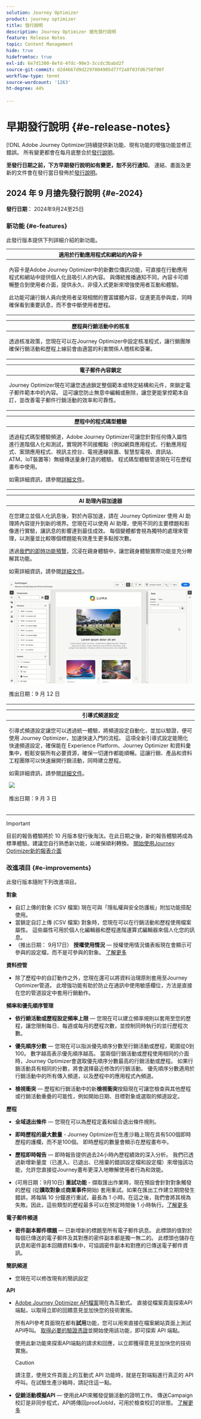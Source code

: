 ```yaml
---
solution: Journey Optimizer
product: journey optimizer
title: 發行說明
description: Journey Optimizer 搶先發行說明
feature: Release Notes
topic: Content Management
hide: true
hidefromtoc: true
exl-id: 6e7d1300-8efd-4fdc-90e3-3ccdc3babd2f
source-git-commit: d2d4667d9d2297004905d77f2a8f03fd6758f90f
workflow-type: tm+mt
source-wordcount: '1263'
ht-degree: 44%

---
```


# 早期發行說明 {#e-release-notes}

[!DNL Adobe Journey Optimizer]持續提供新功能、現有功能的增強功能並修正錯誤。 所有變更都會在每月底整合於[發行說明](release-notes.md)。

**至發行日期之前，下方早期發行說明如有變更，恕不另行通知**。 連結、畫面及更新的文件會在發行當日發佈於[發行說明](release-notes.md)。

## 2024 年 9 月搶先發行說明 {#e-2024}

**發行日期**： 2024年9月24至25日

### 新功能 {#e-features}

此發行版本提供下列詳細介紹的新功能。

<table>
<thead>
<tr>
<th><strong>適用於行動應用程式和網站的內容卡</strong><br/></th>
</tr>
</thead>
<tbody>
<tr>
<td>
<p>內容卡是Adobe Journey Optimizer中的新數位傳訊功能，可直接在行動應用程式和網站中提供個人化且吸引人的內容。 與傳統推播通知不同，內容卡可順暢整合到使用者介面，提供永久、非侵入式更新來增強使用者互動和體驗。</p>
<p>此功能可讓行銷人員向使用者呈現相關的豐富媒體內容，促進更高參與度，同時確保看到重要訊息，而不會中斷使用者歷程。</p>
<!--p>For more information, refer to the <a href="../content-management/gs-generative.md">detailed documentation</a>.</p>
<img src="assets/do-not-localize/ai-content.gif"/-->
</td>
</tr>
</tbody>
</table>

<table>
<thead>
<tr>
<th><strong>歷程與行銷活動中的核准</strong><br/></th>
</tr>
</thead>
<tbody>
<tr>
<td>
<p>透過核准政策，您現在可以在Journey Optimizer中設定核准程式，讓行銷團隊確保行銷活動和歷程上線前會由適當的利害關係人稽核和簽署。</p>
<!--p>For more information, refer to the <a href="../content-management/gs-generative.md">detailed documentation</a>.</p>
<img src="assets/do-not-localize/ai-content.gif"/-->
</td>
</tr>
</tbody>
</table>


<table>
<thead>
<tr>
<th><strong>電子郵件內容鎖定</strong><br/></th>
</tr>
</thead>
<tbody>
<tr>
<td>
<p>Journey Optimizer現在可讓您透過鎖定整個範本或特定結構和元件，來鎖定電子郵件範本中的內容。 這可讓您防止無意中編輯或刪除，讓您更能掌控範本自訂，並改善電子郵件行銷活動的效率和可靠性。</p>
<!--p>For more information, refer to the <a href="../content-management/gs-generative.md">detailed documentation</a>.</p>
<img src="assets/do-not-localize/ai-content.gif"/-->
</td>
</tr>
</tbody>
</table>



<table>
<thead>
<tr>
<th><strong>歷程中的程式碼型體驗</strong><br/></th>
</tr>
</thead>
<tbody>
<tr>
<td>
<p>透過程式碼型體驗頻道，Adobe Journey Optimizer可讓您針對任何傳入屬性進行進階個人化和測試，實現跨不同接觸點（例如網頁應用程式、行動應用程式、案頭應用程式、視訊主控台、電視連線裝置、智慧型電視、資訊站、ATM、IoT裝置等）無縫傳送量身打造的體驗。 程式碼型體驗管道現在可在歷程畫布中使用。</p>
<p>如需詳細資訊，請參閱<a href="../code-based/get-started-code-based.md">詳細文件</a>。</p>
</tr>
</tbody>
</table>


<table>
<thead>
<tr>
<th><strong>AI 助理內容加速器 </strong><br/></th>
</tr>
</thead>
<tbody>
<tr>
<td>
<p>在您建立並個人化訊息後，對於內容加速，請在 Journey Optimizer 使用 AI 助理將內容提升到新的境界。您現在可以使用 AI 助理，使用不同的主要標題和影像進行實驗，讓訊息的影響達到最佳成效。 每個變體都會視為獨特的處理來管理，以測量並比較哪個標題能有效產生更多點按次數。</p>
<p>透過<a href="https://experienceleague.adobe.com/zh-hant/apps/journey-optimizer/ai-assistant-content-accelerator">我們的即時功能預覽</a>，沉浸在親身體驗中，讓您親身體驗實際功能並充分瞭解其功能。</a></p>
<p>如需詳細資訊，請參閱<a href="../content-management/gs-generative.md">詳細文件</a>。</p>
<img src="assets/do-not-localize/ai-content.gif"/>
<p>推出日期：9 月 12 日</p>
</td>
</tr>
</tbody>
</table>

<table>
<thead>
<tr>
<th><strong>引導式頻道設定</strong><br/></th>
</tr>
</thead>
<tbody>
<tr>
<td>
<p>引導式頻道設定讓您可以透過統一體驗，將頻道設定自動化，並加以驗證，便可使用 Journey Optimizer，加速快速入門的流程。 這項全新引導式設定能簡化快速頻道設定，確保能在 Experience Platform、Journey Optimizer 和資料彙集中，輕鬆安裝所有必要資源，確保一切運作都能順暢。這讓行銷、產品和資料工程團隊可以快速展開行銷活動，同時建立歷程。</p>
<p>如需詳細資訊，請參閱<a href="../configuration/set-mobile-config.md">詳細文件</a>。</p>
<img src="assets/do-not-localize/guided-setup.gif"/>
<p>推出日期：9 月 3 日</p>
</br>
</td>
</tr>
</tbody>
</table>

>[!IMPORTANT]
>
>目前的報告體驗將於 10 月版本發行後淘汰。在此日期之後，新的報告體驗將成為標準體驗。建議您自行熟悉新功能，以確保順利轉換。
> [開始使用Journey Optimizer新的報表介面](../reports/report-gs-cja.md)


### 改進項目 {#e-improvements}

此發行版本隨附下列改進項目。

**對象**

* 自訂上傳的對象 (CSV 檔案) 現在可與「隱私權與安全防護板」附加功能搭配使用。
* 當鎖定自訂上傳 (CSV 檔案) 對象時，您現在可以在行銷活動和歷程使用檔案屬性。 這些屬性可用於個人化編輯器和歷程進階運算式編輯器來個人化您的訊息。
* （推出日期： 9月17日） **授權使用情況** — 授權使用情況儀表板現在會顯示可參與的設定檔，而不是可參與的對象。 [了解更多](../audience/license-usage.md)

**資料控管**

* 除了歷程中的自訂動作之外，您現在還可以將資料治理原則套用至Journey Optimizer管道。 此增強功能有助於防止在通訊中使用敏感欄位，方法是直接在您的管道設定中套用行銷動作。


**頻率和優先順序管理**

* **依行銷活動或歷程設定頻率上限** — 您現在可以建立頻率規則以套用至您的歷程，讓您限制每日、每週或每月的歷程次數，並控制同時執行的並行歷程次數。

* **優先順序分數** — 您現在可以指派優先順序分數至行銷活動或歷程，範圍從0到100。 數字越高表示優先順序越高。 當兩個行銷活動或歷程使用相同的介面時，Journey Optimizer會選取優先順序分數最高的行銷活動或歷程。 如果行銷活動具有相同的分數，將會選擇最近修改的行銷活動。 優先順序分數適用於行銷活動中的所有傳入頻道，以及歷程中的應用程式內頻道。

* **檢視衝突** — 歷程和行銷活動中的新&#x200B;**檢視衝突**&#x200B;按鈕現在可讓您檢查與其他歷程或行銷活動重疊的可能性，例如開始日期、目標對象或選取的頻道設定。

**歷程**

* **全域退出條件** — 您現在可以為歷程定義和組合退出條件規則。

* **即時歷程的最大數量** - Journey Optimizer在生產沙箱上現在具有500個即時歷程的護欄，而不是100個。 即時歷程的數量會顯示在歷程畫布中。

* **歷程即時報告** — 即時報告提供過去24小時內歷程績效的深入分析。 我們已透過新增新量度（已進入、已退出、已捨棄的錯誤設定檔和設定檔）來增強該功能，允許您直接從Journey畫布更深入地瞭解使用者行為和效能。

* (可用日期：9月10日) **重試功能** - 擷取匯出作業時，現在預設會針對對象觸發的歷程 (從&#x200B;**讀取對象**&#x200B;或&#x200B;**商業事件**&#x200B;開始) 套用重試。如果在匯出工作建立期間發生錯誤，將每隔 10 分鐘進行重試，最長為 1 小時。在這之後，我們會將其視為失敗。因此，這些類型的歷程最多可以在預定時間後 1 小時執行。[了解更多](../building-journeys/read-audience.md#retries)

**電子郵件頻道**

* **密件副本郵件標題** — 已新增新的標題至所有電子郵件訊息。 此標頭的值對於每個已傳送的電子郵件及其對應的密件副本都是獨一無二的。 此標頭也儲存在訊息和密件副本回饋資料集中，可協調密件副本和對應的已傳送電子郵件資訊。

**簡訊頻道**

* 您現在可以修改現有的簡訊設定

**API**

* [Adobe Journey Optimizer API檔案](https://developer.adobe.com/journey-optimizer-apis/references/simulations/)現在為互動式。 直接從檔案頁面探索API端點，以取得立即的回饋意見並加快您的技術實施。

  所有API參考頁面現在都有&#x200B;**試用**&#x200B;功能，您可以用來直接在檔案網站頁面上測試API呼叫。 [取得必要的驗證憑證](/help/landing/api-authentication.md)並開始使用該功能，即可探索 API 端點。

  使用此新功能來探索API端點的請求和回應，以立即獲得意見並加快您的技術實施。

  >[!CAUTION]
  >
  >請注意，使用文件頁面上的互動式 API 功能時，就是在對端點進行真正的 API 呼叫。在試驗生產沙箱時，請記住這一點。


* **促銷活動模擬API** — 使用此API來觸發促銷活動的證明工作。 傳送Campaign校訂是非同步程式，API將傳回proofJobId，可用於檢查校訂的狀態。 [了解更多](https://developer.adobe.com/journey-optimizer-apis/references/simulations/)

